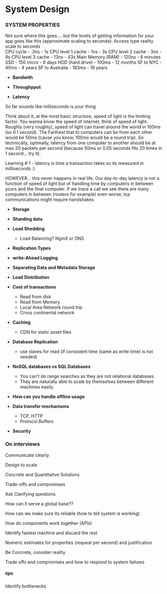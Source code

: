 # System Design

### SYSTEM PROPERTIES

Not sure where this goes.... but the levels of getting information for your app goes like this (approximate scaling to seconds):
Access type         reality		  scale to seconds    
CPU cycle 			 -	.3ns		- 1s
CPU level 1 cache 	 -	1ns			- 3s
CPU level 2 cache 	 -	3ns			- 9s
CPU level 3 cache    -	13ns		- 43s
Main Memory (RAM)	 -  120ns		- 6 minutes
SSD					 -  150 micro	- 6 days
HDD (hard drive)	 -  100ms 		- 12 months
SF to NYC			 -  40ms		- 4 years
SF to Australia	 	 -	183ms		- 19 years

* **Bandwith**

* **Throughpput**

* **Latency**

So far sounds like milliseconds is your thing.

Think about it, at the most basic structure, speed of light is the limiting factor. You wanna know the speed of internet, think of speed of light. Roughly (very roughly), speed of light can travel around the world in 100ms (so 0.1 second). The Farthest that to computers can be from each other would be 50ms (cause you know, 100ms would be a round trip). So technically, optimally, latency from one computer to another should be at max 20 packets per second (because 50ms or 0.05 seconds fits 20 times in 1 second... try it).

Learning # 1 - latency is time a transaction takes so its measured in milliseconds :)

HOWEVER... this never happens in real life. Our day-to-day latency is not a function of speed of light but of handling time by computers in between yours and the final computer. If we trace a call we see there are many computers in between (routers for example) even worse, tcp communications might require handshakes


* **Storage**

* **Sharding data**

* **Load Shedding**
	- Load Balancing? NginX or DNS

* **Replication Types**

* **write-Ahead Logging**

* **Separating Data and Metadata Storage**

* **Load Distribution**

* **Cost of transactions**
	- Read from disk
	- Read from Memory
	- Local Area Network round trip
	- Cross continental network

* **Caching**
	- CDN for static asset files


* **Database Replication**
	- use slaves for read (if consistent time (same as write time) is not needed)

* **NoSQL databases vs SQL Databases**
	- You can't do range searches as they are not relational databases
	- They are naturally able to scale by themselves between different machines easily.

* **How can you handle offline usage**


* **Data transfer mechanisms**
	- TCP, HTTP
	- Protocol Buffers

* **Security**



### On interviews

Communicate clearly

Design to scale

Concrete and Quantitative Solutions

Trade-offs and compromises

Ask Clarifying questions

How can it serve a global base??

How can we make sure its reliable (how to tell system is working)

How do components work together (APIs)

Identify fastest machine and discard the rest

Numeric estimates for properties (request per second) and justification

Be Concrete, consider reality

Trade offs and compromises and how to respond to system failures


##### tips

Identify bottlenecks